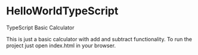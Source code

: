 # HelloWorldTypeScript
TypeScript Basic Calculator

This is just a basic calculator with add and subtract functionality. To run the project just open index.html in your browser.